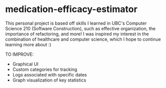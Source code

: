 # medication-efficacy-estimator

This personal project is based off skills I learned in UBC's Computer Science 210 (Software Construction), such as effective organization, 
the importance of refactoring, and more! I was inspired my interest in the combination of healthcare and computer science, which I hope to 
continue learning more about :)

TO IMPROVE:
- Graphical UI
- Custom categories for tracking
- Logs associated with specific dates
- Graph visualization of key statistics
